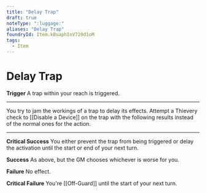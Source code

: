 ```yaml
---
title: "Delay Trap"
draft: true
noteType: ":luggage:"
aliases: "Delay Trap"
foundryId: Item.kBuaphInV729d1oM
tags:
  - Item
---
```


# Delay Trap

**Trigger** A trap within your reach is triggered.

* * *

You try to jam the workings of a trap to delay its effects. Attempt a Thievery check to [[Disable a Device]] on the trap with the following results instead of the normal ones for the action.

* * *

**Critical Success** You either prevent the trap from being triggered or delay the activation until the start or end of your next turn.

**Success** As above, but the GM chooses whichever is worse for you.

**Failure** No effect.

**Critical Failure** You're [[Off-Guard]] until the start of your next turn.

